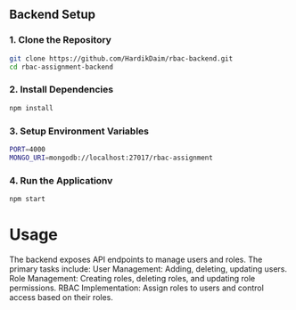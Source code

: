 ## Backend Setup

### 1. Clone the Repository
```bash
git clone https://github.com/HardikDaim/rbac-backend.git
cd rbac-assignment-backend
```

### 2. Install Dependencies
```bash
npm install
```
### 3. Setup Environment Variables
```bash
PORT=4000
MONGO_URI=mongodb://localhost:27017/rbac-assignment
```
### 4. Run the Applicationv
```bash
npm start
```
# Usage
The backend exposes API endpoints to manage users and roles. The primary tasks include:
User Management: Adding, deleting, updating users.
Role Management: Creating roles, deleting roles, and updating role permissions.
RBAC Implementation: Assign roles to users and control access based on their roles.




